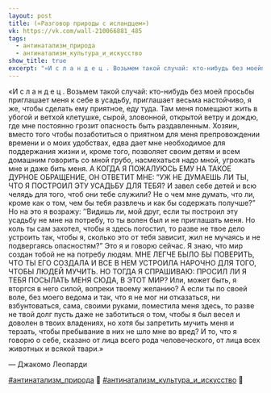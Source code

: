 ```yaml
---
layout: post
title: («Разговор природы с исландцем»)
vk: https://vk.com/wall-210066881_485
tags:
  - антинатализм_природа
  - антинатализм_культура_и_искусство
show_title: true
excerpt: "«И с л а н д е ц . Возьмем такой случай: кто-нибудь без моейпросьбы приглашает меня к себе в усадьбу, приглашает весьма настойчиво, я же, чтобы сделать ему приятное, еду туда. Там меня помещают жить в убогой и ветхой клетушке, сырой, зловонной, открытой ветру и дождю, где мне постоянно грозит опасность быть раздавленным. Хозяин, вместо того чтобы позаботиться о приятном для меня препровождении времени и о моих удобствах, едва дает мне необходимое для поддержания жизни и, кроме того..."
---
```

«И с л а н д е ц . Возьмем такой случай: кто-нибудь без моей
просьбы приглашает меня к себе в усадьбу, приглашает весьма настойчиво, я же, чтобы сделать ему приятное, еду туда. Там меня помещают жить в убогой и ветхой клетушке, сырой, зловонной, открытой ветру и дождю, где мне постоянно грозит опасность быть раздавленным. Хозяин, вместо того чтобы позаботиться о приятном для меня препровождении времени и о моих удобствах, едва дает мне необходимое для поддержания жизни и, кроме того, позволяет своим детям и всем домашним говорить со мной грубо, насмехаться надо мной, угрожать мне и даже бить меня. А КОГДА Я ПОЖАЛУЮСЬ ЕМУ НА ТАКОЕ ДУРНОЕ ОБРАЩЕНИЕ, ОН ОТВЕТИТ МНЕ: ”УЖ НЕ ДУМАЕШЬ ЛИ ТЫ, ЧТО Я ПОСТРОИЛ ЭТУ УСАДЬБУ ДЛЯ ТЕБЯ? И завел себе детей и всю челядь для того, чтоб они тебе служили? Не о чем мне думать, что ли, кроме как о том, чем бы тебя развлечь и как бы содержать получше?” Но на это я возражу: ’’Видишь ли, мой друг, если ты построил эту усадьбу не мне на потребу, то ты волен был и не приглашать меня. Но коль ты сам захотел, чтобы я здесь погостил, то разве не твое дело устроить так, чтобы я, сколько это от тебя зависит, жил не мучаясь и не подвергаясь опасностям?” Это я и говорю сейчас. Я знаю, что мир создан тобой не на потребу людям. МНЕ ЛЕГЧЕ БЫЛО БЫ ПОВЕРИТЬ, ЧТО ТЫ ЕГО СОЗДАЛА И ВСЕ В НЕМ УСТРОИЛА НАРОЧНО ДЛЯ ТОГО, ЧТОБЫ ЛЮДЕЙ МУЧИТЬ. НО ТОГДА Я СПРАШИВАЮ: ПРОСИЛ ЛИ Я ТЕБЯ ПОСЫЛАТЬ МЕНЯ СЮДА, В ЭТОТ МИР? Или, может быть, я вторгся в него силой, вопреки твоему желанию? А если ты по своей воле, без моего ведома и так, что я не мог ни отказаться, ни взбунтоваться, сама, своими руками, поместила меня здесь, то разве не твой долг пусть даже не заботиться о том, чтобы я был весел и доволен в твоих владениях, но хотя бы запретить мучить меня и терзать, чтобы пребывание в них не шло мне во вред? И то, что я говорю о себе, сказано от лица всего рода человеческого, от лица всех животных и всякой твари.»

— Джакомо Леопарди

[#антинатализм_природа](poisk.html#антинатализм_природа) 🍂
[#антинатализм_культура_и_искусство](poisk.html#антинатализм_культура_и_искусство) 📖